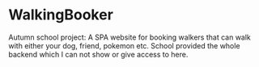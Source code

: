 # WalkingBooker
Autumn school project: 
A SPA website for booking walkers that can walk with either your dog, friend, pokemon etc.
School provided the whole backend which I can not show or give access to here.
